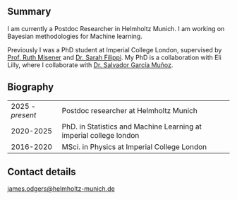 ## Summary 

I am currently a Postdoc Researcher in Helmholtz Munich. I am working on Bayesian methodologies for Machine learning. 

Previously I was a PhD student at Imperial College London, supervised by [Prof. Ruth Misener](https://www.imperial.ac.uk/people/r.misener) and [Dr. Sarah Filippi](https://www.imperial.ac.uk/people/s.filippi). My PhD is a collaboration with Eli Lilly, where I collaborate with [Dr. Salvador García Muñoz](https://scholar.google.com/citations?user=L-7xA40AAAAJ&hl). 

## Biography

| | |
|---|----|
|2025 - _present_|Postdoc researcher at Helmholtz Munich|
| 2020-2025|PhD. in Statistics and Machine Learning at imperial college london|
|2016-2020 |MSci. in Physics at Imperial College London |



## Contact details 

<james.odgers@helmholtz-munich.de>

